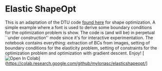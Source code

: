 # Elastic ShapeOpt
This is an adaptation of the DTU code [found here](https://www.topopt.mek.dtu.dk/Apps-and-software/Topology-optimization-codes-written-in-Python) for shape optimization. 
A simple example where a font is used to derive some boundary conditions for the optimization problem is show. The code is (and will be) in perpetual ``under construction'' mode since it's for interactive experimentation. The notebook contains everything: extraction of BCs from images, setting of boundary conditions for the elasticity problem, setting of constraints for the optimization problem and optimization with gradient descent. Enjoy!
[![Open In Colab](https://colab.research.google.com/assets/colab-badge.svg)](https://colab.research.google.com/github/mylonasc/elasticshapeopt/]

